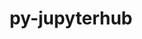 ---
title: "py-jupyterhub"
layout: cache
categories: [package, develop]
meta: {"compilers": ["gcc@11.4.0", "gcc@9.4.0", "none"], "num_specs": 23, "num_specs_by_stack": {"e4s": 9, "e4s-neoverse-v2": 9, "e4s-neoverse_v1": 3, "e4s-power": 2, "root": 23}, "oss": ["ubuntu20.04", "ubuntu22.04"], "platforms": ["linux"], "stacks": ["e4s", "e4s-neoverse-v2", "e4s-neoverse_v1", "e4s-power", "root"], "targets": ["neoverse_v1", "neoverse_v2", "ppc64le", "x86_64_v3"], "versions": ["1.4.1"]}
spec_details: [{"compiler": "gcc@9.4.0", "hash": "23l3unbk7oy6z7tk5yvhovehdysbqerx", "os": "ubuntu20.04", "platform": "linux", "size": "-", "stacks": ["e4s-power", "root"], "target": "ppc64le", "variants": ["build_system=python_pip"], "versions": ["1.4.1"]}, {"compiler": "none", "hash": "2j6zezh6awm6xb2cqyzi3aldowxr6qaf", "os": "ubuntu22.04", "platform": "linux", "size": "-", "stacks": ["e4s-neoverse-v2", "root"], "target": "neoverse_v2", "variants": ["build_system=python_pip"], "versions": ["1.4.1"]}, {"compiler": "none", "hash": "36ldkq4dj67jxaouv6x3bcf5pu36hls7", "os": "ubuntu22.04", "platform": "linux", "size": "-", "stacks": ["e4s", "root"], "target": "x86_64_v3", "variants": ["build_system=python_pip"], "versions": ["1.4.1"]}, {"compiler": "none", "hash": "3j5ytozakubjkpbafhgntv3t5dg76aaz", "os": "ubuntu22.04", "platform": "linux", "size": "-", "stacks": ["e4s-neoverse-v2", "root"], "target": "neoverse_v2", "variants": ["build_system=python_pip"], "versions": ["1.4.1"]}, {"compiler": "none", "hash": "3qpox6obmxijiu5zwtrb7chhgtyf7jai", "os": "ubuntu22.04", "platform": "linux", "size": "-", "stacks": ["e4s-neoverse-v2", "root"], "target": "neoverse_v2", "variants": ["build_system=python_pip"], "versions": ["1.4.1"]}, {"compiler": "none", "hash": "4kynhfkkth5n3vidwaromgxwt4cu3fjo", "os": "ubuntu22.04", "platform": "linux", "size": "-", "stacks": ["e4s", "root"], "target": "x86_64_v3", "variants": ["build_system=python_pip"], "versions": ["1.4.1"]}, {"compiler": "gcc@11.4.0", "hash": "4lr6zlcn2eezwfy6f4zsbldalr5o4hav", "os": "ubuntu22.04", "platform": "linux", "size": "-", "stacks": ["e4s-neoverse_v1", "root"], "target": "neoverse_v1", "variants": ["build_system=python_pip"], "versions": ["1.4.1"]}, {"compiler": "gcc@11.4.0", "hash": "5alckxfam6em7qo5no2dxnktuyl3z3m6", "os": "ubuntu22.04", "platform": "linux", "size": "-", "stacks": ["e4s-neoverse_v1", "root"], "target": "neoverse_v1", "variants": ["build_system=python_pip"], "versions": ["1.4.1"]}, {"compiler": "none", "hash": "6lordegtra7nkyx5jbqmbysstc62fzru", "os": "ubuntu22.04", "platform": "linux", "size": "-", "stacks": ["e4s-neoverse-v2", "root"], "target": "neoverse_v2", "variants": ["build_system=python_pip"], "versions": ["1.4.1"]}, {"compiler": "none", "hash": "7lcuppyxq6xp6qelfu6wh47qtwvmgfvc", "os": "ubuntu22.04", "platform": "linux", "size": "-", "stacks": ["e4s", "root"], "target": "x86_64_v3", "variants": ["build_system=python_pip"], "versions": ["1.4.1"]}, {"compiler": "none", "hash": "eomnwl7frptailopnxqv3x624czob4eu", "os": "ubuntu22.04", "platform": "linux", "size": "-", "stacks": ["e4s", "root"], "target": "x86_64_v3", "variants": ["build_system=python_pip"], "versions": ["1.4.1"]}, {"compiler": "none", "hash": "hgorattetlu3s5xqutqkkavdvdx4e4qv", "os": "ubuntu22.04", "platform": "linux", "size": "-", "stacks": ["e4s-neoverse-v2", "root"], "target": "neoverse_v2", "variants": ["build_system=python_pip"], "versions": ["1.4.1"]}, {"compiler": "none", "hash": "hml6vl5du7yvyjfxhmcqar3bt5h25vaz", "os": "ubuntu22.04", "platform": "linux", "size": "-", "stacks": ["e4s", "root"], "target": "x86_64_v3", "variants": ["build_system=python_pip"], "versions": ["1.4.1"]}, {"compiler": "none", "hash": "jgavdwbhx4ruo4roctzignvrvuhdsocq", "os": "ubuntu22.04", "platform": "linux", "size": "-", "stacks": ["e4s-neoverse-v2", "root"], "target": "neoverse_v2", "variants": ["build_system=python_pip"], "versions": ["1.4.1"]}, {"compiler": "gcc@9.4.0", "hash": "mgwlueu6iov263vbxzvpx3ckgzuulgl4", "os": "ubuntu20.04", "platform": "linux", "size": "-", "stacks": ["e4s-power", "root"], "target": "ppc64le", "variants": ["build_system=python_pip"], "versions": ["1.4.1"]}, {"compiler": "none", "hash": "oh2yicwjikxh4zjfqevbayupeznuu5rv", "os": "ubuntu22.04", "platform": "linux", "size": "-", "stacks": ["e4s-neoverse-v2", "root"], "target": "neoverse_v2", "variants": ["build_system=python_pip"], "versions": ["1.4.1"]}, {"compiler": "none", "hash": "pac556oinfu2ifzla2z7hayttofrxp6z", "os": "ubuntu22.04", "platform": "linux", "size": "-", "stacks": ["e4s", "root"], "target": "x86_64_v3", "variants": ["build_system=python_pip"], "versions": ["1.4.1"]}, {"compiler": "none", "hash": "tw7oefre4fuceii333vbl3hefrq6y7rt", "os": "ubuntu22.04", "platform": "linux", "size": "-", "stacks": ["e4s", "root"], "target": "x86_64_v3", "variants": ["build_system=python_pip"], "versions": ["1.4.1"]}, {"compiler": "none", "hash": "u4n4nkhl7lfyw55yqq4ypspyivn2hlzn", "os": "ubuntu22.04", "platform": "linux", "size": "-", "stacks": ["e4s", "root"], "target": "x86_64_v3", "variants": ["build_system=python_pip"], "versions": ["1.4.1"]}, {"compiler": "none", "hash": "usocy2gay5bx7qnjzqldp7un54nylsbk", "os": "ubuntu22.04", "platform": "linux", "size": "-", "stacks": ["e4s", "root"], "target": "x86_64_v3", "variants": ["build_system=python_pip"], "versions": ["1.4.1"]}, {"compiler": "none", "hash": "vsl7i5llkd7tv556xvnjvexgdpkk5yq5", "os": "ubuntu22.04", "platform": "linux", "size": "-", "stacks": ["e4s-neoverse-v2", "root"], "target": "neoverse_v2", "variants": ["build_system=python_pip"], "versions": ["1.4.1"]}, {"compiler": "gcc@11.4.0", "hash": "wysdqka7qatdtsdi7qrvqtsj64iqj2r4", "os": "ubuntu22.04", "platform": "linux", "size": "-", "stacks": ["e4s-neoverse_v1", "root"], "target": "neoverse_v1", "variants": ["build_system=python_pip"], "versions": ["1.4.1"]}, {"compiler": "none", "hash": "x5gpnu2euuvrn2ers4umruo4r342e525", "os": "ubuntu22.04", "platform": "linux", "size": "-", "stacks": ["e4s-neoverse-v2", "root"], "target": "neoverse_v2", "variants": ["build_system=python_pip"], "versions": ["1.4.1"]}]
---